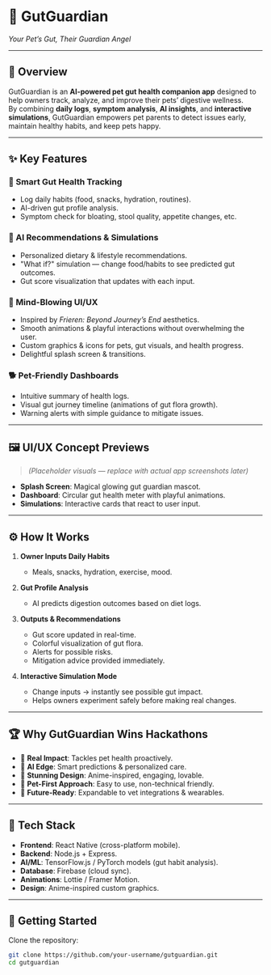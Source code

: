# 🐾 GutGuardian  
*Your Pet’s Gut, Their Guardian Angel*  

---

## 🌟 Overview  
GutGuardian is an **AI-powered pet gut health companion app** designed to help owners track, analyze, and improve their pets’ digestive wellness.  
By combining **daily logs**, **symptom analysis**, **AI insights**, and **interactive simulations**, GutGuardian empowers pet parents to detect issues early, maintain healthy habits, and keep pets happy.  

---

## ✨ Key Features  

### 🧪 Smart Gut Health Tracking  
- Log daily habits (food, snacks, hydration, routines).  
- AI-driven gut profile analysis.  
- Symptom check for bloating, stool quality, appetite changes, etc.  

### 🧠 AI Recommendations & Simulations  
- Personalized dietary & lifestyle recommendations.  
- "What if?" simulation — change food/habits to see predicted gut outcomes.  
- Gut score visualization that updates with each input.  

### 🎨 Mind-Blowing UI/UX  
- Inspired by *Frieren: Beyond Journey’s End* aesthetics.  
- Smooth animations & playful interactions without overwhelming the user.  
- Custom graphics & icons for pets, gut visuals, and health progress.  
- Delightful splash screen & transitions.  

### 🐕 Pet-Friendly Dashboards  
- Intuitive summary of health logs.  
- Visual gut journey timeline (animations of gut flora growth).  
- Warning alerts with simple guidance to mitigate issues.  

---

## 🖼️ UI/UX Concept Previews  

> *(Placeholder visuals — replace with actual app screenshots later)*  

- **Splash Screen**: Magical glowing gut guardian mascot.  
- **Dashboard**: Circular gut health meter with playful animations.  
- **Simulations**: Interactive cards that react to user input.  

---

## ⚙️ How It Works  

1. **Owner Inputs Daily Habits**  
   - Meals, snacks, hydration, exercise, mood.  

2. **Gut Profile Analysis**  
   - AI predicts digestion outcomes based on diet logs.  

3. **Outputs & Recommendations**  
   - Gut score updated in real-time.  
   - Colorful visualization of gut flora.  
   - Alerts for possible risks.  
   - Mitigation advice provided immediately.  

4. **Interactive Simulation Mode**  
   - Change inputs → instantly see possible gut impact.  
   - Helps owners experiment safely before making real changes.  

---

## 🏆 Why GutGuardian Wins Hackathons  

- 🎯 **Real Impact**: Tackles pet health proactively.  
- 🤖 **AI Edge**: Smart predictions & personalized care.  
- 🎨 **Stunning Design**: Anime-inspired, engaging, lovable.  
- 🐾 **Pet-First Approach**: Easy to use, non-technical friendly.  
- 🚀 **Future-Ready**: Expandable to vet integrations & wearables.  

---

## 📱 Tech Stack  

- **Frontend**: React Native (cross-platform mobile).  
- **Backend**: Node.js + Express.  
- **AI/ML**: TensorFlow.js / PyTorch models (gut habit analysis).  
- **Database**: Firebase (cloud sync).  
- **Animations**: Lottie / Framer Motion.  
- **Design**: Anime-inspired custom graphics.  

---

## 🚀 Getting Started  

Clone the repository:  
```bash
git clone https://github.com/your-username/gutguardian.git
cd gutguardian
